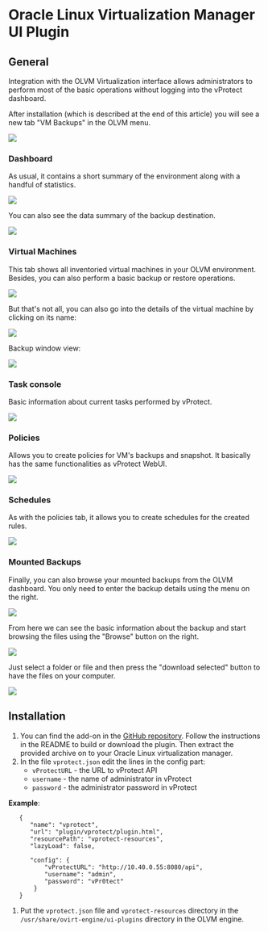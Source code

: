 # Oracle Linux Virtualization Manager UI Plugin

## General

Integration with the OLVM Virtualization interface allows administrators to perform most of the basic operations without logging into the vProtect dashboard.

After installation \(which is described at the end of this article\) you will see a new tab "VM Backups" in the OLVM menu.

![](../../.gitbook/assets/integration-plugins-olvm-menu.jpg)

### Dashboard

As usual, it contains a short summary of the environment along with a handful of statistics.

![](../../.gitbook/assets/integration-plugins-olvm-dashboard.jpg)

You can also see the data summary of the backup destination.

![](../../.gitbook/assets/integration-plugins-rhv-dashboard-backup-destination%20%282%29%20%282%29%20%282%29%20%282%29%20%282%29%20%282%29%20%282%29%20%284%29.jpg)

### Virtual Machines

This tab shows all inventoried virtual machines in your OLVM environment. Besides, you can also perform a basic backup or restore operations.

![](../../.gitbook/assets/integration-plugins-rhv-virtual-machines%20%282%29%20%282%29%20%282%29%20%282%29%20%282%29%20%282%29%20%282%29.jpg)

But that's not all, you can also go into the details of the virtual machine by clicking on its name:

![](../../.gitbook/assets/integration-plugins-rhv-virtual-machines-details%20%282%29%20%282%29%20%282%29%20%282%29%20%282%29%20%282%29%20%282%29%20%285%29.jpg)

Backup window view:

![](../../.gitbook/assets/integration-plugins-rhv-virtual-machines-backup%20%282%29%20%282%29%20%282%29%20%282%29%20%282%29%20%282%29%20%282%29.jpg)

### Task console

Basic information about current tasks performed by vProtect.

![](../../.gitbook/assets/integration-plugins-rhv-task-console%20%282%29%20%282%29%20%282%29%20%282%29%20%282%29%20%282%29%20%282%29.jpg)

### Policies

Allows you to create policies for VM's backups and snapshot. It basically has the same functionalities as vProtect WebUI.

![](../../.gitbook/assets/integration-plugins-rhv-policies%20%284%29.jpg)

### Schedules

As with the policies tab, it allows you to create schedules for the created rules.

![](../../.gitbook/assets/integration-plugins-rhv-schedules%20%282%29%20%282%29%20%282%29%20%282%29%20%282%29%20%282%29%20%282%29%20%285%29.jpg)

### Mounted Backups

Finally, you can also browse your mounted backups from the OLVM dashboard. You only need to enter the backup details using the menu on the right.

![](../../.gitbook/assets/integration-plugins-rhv-mounted-backups%20%282%29%20%282%29%20%282%29%20%282%29%20%282%29%20%282%29%20%282%29%20%284%29.jpg)

From here we can see the basic information about the backup and start browsing the files using the "Browse" button on the right.

![](../../.gitbook/assets/integration-plugins-rhv-mounted-backups-details%20%282%29%20%282%29%20%282%29%20%282%29%20%282%29%20%282%29%20%282%29.jpg)

Just select a folder or file and then press the "download selected" button to have the files on your computer.

![](../../.gitbook/assets/integration-plugins-rhv-mounted-backups-details-browse%20%282%29%20%282%29%20%282%29%20%282%29%20%282%29%20%282%29%20%282%29%20%281%29.jpg)

## Installation

1. You can find the add-on in the [GitHub repository](https://github.com/Storware/ovirt-engine-ui-vprotect-extensions). Follow the instructions in the README to build or download the plugin. Then extract the provided archive on to your Oracle Linux virtualization manager.
2. In the file `vprotect.json` edit the lines in the config part:
   * `vProtectURL` - the URL to vProtect API
   * `username` - the name of administrator in vProtect
   * `password` - the administrator password in vProtect

**Example**:

```text
   {
      "name": "vprotect",
      "url": "plugin/vprotect/plugin.html",
      "resourcePath": "vprotect-resources",
      "lazyLoad": false,

      "config": {
          "vProtectURL": "http://10.40.0.55:8080/api",
          "username": "admin",
          "password": "vPr0tect"
       }
   }
```

1. Put the `vprotect.json` file and `vprotect-resources` directory in the `/usr/share/ovirt-engine/ui-plugins` directory in the OLVM engine.

